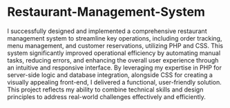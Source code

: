 # Restaurant-Management-System

I successfully designed and implemented a comprehensive restaurant management system to streamline key operations, including order tracking, menu management, and customer reservations, utilizing PHP and CSS. This system significantly improved operational efficiency by automating manual tasks, reducing errors, and enhancing the overall user experience through an intuitive and responsive interface. By leveraging my expertise in PHP for server-side logic and database integration, alongside CSS for creating a visually appealing front-end, I delivered a functional, user-friendly solution. This project reflects my ability to combine technical skills and design principles to address real-world challenges effectively and efficiently.
